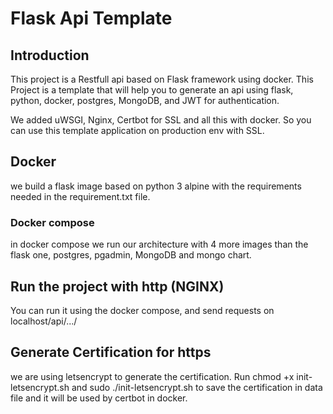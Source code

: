 # Flask Api Template
## Introduction
This project is a Restfull api based on Flask framework using docker.
This Project is a template that will help you to generate an api using flask, python, docker, postgres, MongoDB, and JWT for authentication.

We added uWSGI, Nginx, Certbot for SSL and all this with docker.
So you can use this template application on production env with SSL.
## Docker
we build a flask image based on python 3 alpine with the requirements needed in the requirement.txt file.
### Docker compose
in docker compose we run our architecture with 4 more images than the flask one,
postgres, pgadmin, MongoDB and mongo chart.

## Run the project with http (NGINX)
You can run it using the docker compose, and send requests on localhost/api/.../

## Generate Certification for https
we are using letsencrypt to generate the certification.
Run chmod +x init-letsencrypt.sh and sudo ./init-letsencrypt.sh to save the certification in data file and it will be used by certbot in docker.
